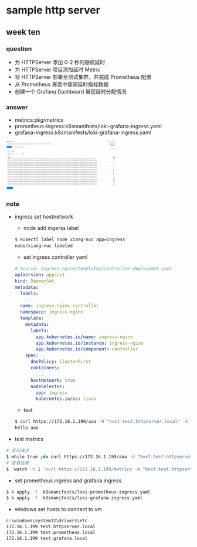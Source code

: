 # sample http server

## week ten
### question
+ 为 HTTPServer 添加 0-2 秒的随机延时
+ 为 HTTPServer 项目添加延时 Metric
+ 将 HTTPServer 部署至测试集群，并完成 Prometheus 配置
+ 从 Prometheus 界面中查询延时指标数据
+ 创建一个 Grafana Dashboard 展现延时分配情况

### answer
+ metrics:pkg/metrics
+ prometheus-ingress:k8smanifests/loki-grafana-ingress.yaml
+ grafana-ingress:k8smanifests/loki-grafana-ingress.yaml

<img width="60%" height="60%" src="./images/http_metrics.png"  alt="httpserver_execution_used_second_bucket"/>

### note
+ ingress set hostnetwork
  + node add ingerss label

  ```bash
  $ kubectl label node xiang-nuc app=ingress
  node/xiang-nuc labeled
  ```
  + set ingress controller yaml

  ```yaml
  # Source: ingress-nginx/templates/controller-deployment.yaml
  apiVersion: apps/v1
  kind: DaemonSet
  metadata:
    labels:
      ...
    name: ingress-nginx-controller
    namespace: ingress-nginx
    template:
      metadata:
        labels:
          app.kubernetes.io/name: ingress-nginx
          app.kubernetes.io/instance: ingress-nginx
          app.kubernetes.io/component: controller
      spec:
        dnsPolicy: ClusterFirst
        containers:
          ...
        hostNetwork: true
        nodeSelector:
          app: ingress
          kubernetes.io/os: linux
  ```
  + test

  ```bash
  $ curl https://172.16.1.199/aaa -H "host:test.httpserver.local" -k
  hello aaa
  ```

+ test metrics

```bash
# 发送请求
$ while true ;do curl https://172.16.1.199/aaa -H "host:test.httpserver.local" -k & done
# 查看结果
$  watch -n 1 'curl https://172.16.1.199/metrics -H "host:test.httpserver.local" -k |grep httpserver_execution_used_second_bucket'
```
+ set prometheus ingress and grafana ingress

```bash
$ k apply -f  k8smanifests/loki-prometheus-ingress.yaml
$ k apply -f  k8smanifests/loki-grafana-ingress.yaml
```
+ windows set hosts to connect to vm

```
c:\windows\system32\drivers\etc
172.16.1.199 test.httpserver.local
172.16.1.199 test.prometheus.local
172.16.1.199 test.grafana.local
```